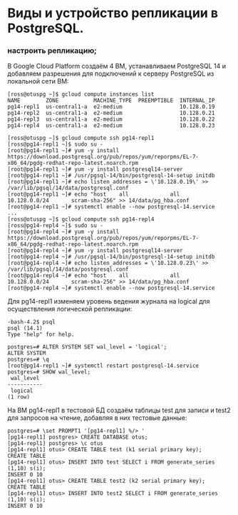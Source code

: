 # Виды и устройство репликации в PostgreSQL.
### настроить репликацию;

В Google Cloud Platform создаём 4 ВМ, устанавливаем PostgreSQL 14 и добавляем разрешения для подключений к серверу PostgreSQL из локальной сети ВМ:
```console
[ross@otuspg ~]$ gcloud compute instances list
NAME        ZONE           MACHINE_TYPE  PREEMPTIBLE  INTERNAL_IP
pg14-repl1  us-central1-a  e2-medium                  10.128.0.19
pg14-repl2  us-central1-a  e2-medium                  10.128.0.21
pg14-repl3  us-central1-a  e2-medium                  10.128.0.22
pg14-repl4  us-central1-a  e2-medium                  10.128.0.23

[ross@otuspg ~]$ gcloud compute ssh pg14-repl1
[ross@pg14-repl1 ~]$ sudo su -
[root@pg14-repl1 ~]# yum -y install https://download.postgresql.org/pub/repos/yum/reporpms/EL-7-x86_64/pgdg-redhat-repo-latest.noarch.rpm
[root@pg14-repl1 ~]# yum -y install postgresql14-server
[root@pg14-repl1 ~]# /usr/pgsql-14/bin/postgresql-14-setup initdb
[root@pg14-repl1 ~]# echo listen_addresses = \'10.128.0.19\' >> /var/lib/pgsql/14/data/postgresql.conf
[root@pg14-repl1 ~]# echo "host    all             all             10.128.0.0/24       scram-sha-256" >> 14/data/pg_hba.conf
[root@pg14-repl1 ~]# systemctl enable --now postgresql-14.service
...
[ross@otuspg ~]$ gcloud compute ssh pg14-repl4
[ross@pg14-repl4 ~]$ sudo su -
[root@pg14-repl4 ~]# yum -y install https://download.postgresql.org/pub/repos/yum/reporpms/EL-7-x86_64/pgdg-redhat-repo-latest.noarch.rpm
[root@pg14-repl4 ~]# yum -y install postgresql14-server
[root@pg14-repl4 ~]# /usr/pgsql-14/bin/postgresql-14-setup initdb
[root@pg14-repl4 ~]# echo listen_addresses = \'10.128.0.23\' >> /var/lib/pgsql/14/data/postgresql.conf
[root@pg14-repl4 ~]# echo "host    all             all             10.128.0.0/24       scram-sha-256" >> 14/data/pg_hba.conf
[root@pg14-repl4 ~]# systemctl enable --now postgresql-14.service
```
Для pg14-repl1 изменяем уровень ведения журнала на logical для осуществления логической репликации:
```console
-bash-4.2$ psql 
psql (14.1)
Type "help" for help.

postgres=# ALTER SYSTEM SET wal_level = 'logical';
ALTER SYSTEM
postgres=# \q
[root@pg14-repl1 ~]# systemctl restart postgresql-14.service
postgres=# SHOW wal_level;
 wal_level 
-----------
 logical
(1 row)
```
На ВМ pg14-repl1 в тестовой БД создаём таблицы test для записи и test2 для запросов на чтение, добавляя в них тестовые данные:
```console
postgres=# \set PROMPT1 '[pg14-repl1] %/> '
[pg14-repl1] postgres> CREATE DATABASE otus;
[pg14-repl1] postgres> \c otus
[pg14-repl1] otus> CREATE TABLE test (k1 serial primary key);
CREATE TABLE
[pg14-repl1] otus> INSERT INTO test SELECT i FROM generate_series (1,10) s(i);
INSERT 0 10
[pg14-repl1] otus> CREATE TABLE test2 (k2 serial primary key);
CREATE TABLE
[pg14-repl1] otus> INSERT INTO test2 SELECT i FROM generate_series (1,10) s(i);
INSERT 0 10
```

```console
```
